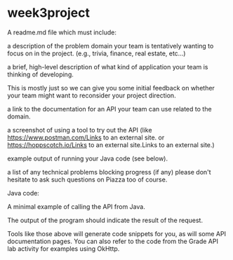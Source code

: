 # week3project

A readme.md file which must include:

a description of the problem domain your team is tentatively wanting to focus on in the project. (e.g., trivia, finance, real estate, etc…)

a brief, high-level description of what kind of application your team is thinking of developing.

This is mostly just so we can give you some initial feedback on whether your team might want to reconsider your project direction.

a link to the documentation for an API your team can use related to the domain.

a screenshot of using a tool to try out the API (like https://www.postman.com/Links to an external site. or https://hoppscotch.io/Links to an external site.Links to an external site.)

example output of running your Java code (see below).

a list of any technical problems blocking progress (if any)
please don't hesitate to ask such questions on Piazza too of course.

Java code:

A minimal example of calling the API from Java.

The output of the program should indicate the result of the request.

Tools like those above will generate code snippets for you, as will some API documentation pages. You can also refer to the code from the Grade API lab activity for examples using OkHttp.
